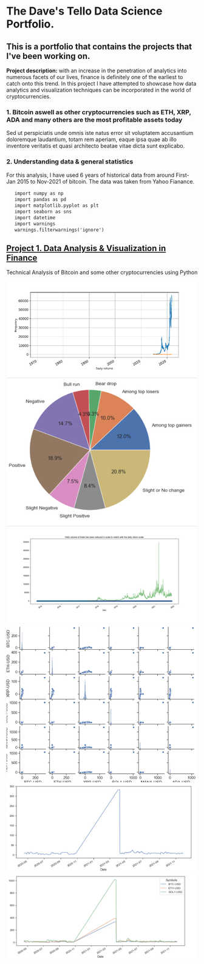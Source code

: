 # The Dave's Tello Data Science Portfolio.
## This is a portfolio that contains the projects that I've been working on.
**Project description:** with an increase in the penetration of analytics into numerous facets of our lives, finance is definitely one of the earliest to catch onto this trend. In this project I have attempted to showcase how data analytics and visualization techniques can be incorporated in the world of cryptocurrencies.

### 1. Bitcoin aswell as other cryptocurrencies such as ETH, XRP, ADA and many others are the most profitable assets today

Sed ut perspiciatis unde omnis iste natus error sit voluptatem accusantium doloremque laudantium, totam rem aperiam, eaque ipsa quae ab illo inventore veritatis et quasi architecto beatae vitae dicta sunt explicabo. 


### 2. Understanding data & general statistics
For this analysis, I have used 6 years of historical data from around First-Jan 2015 to Nov-2021 of bitcoin. The data was taken from Yahoo Fianance. 
```Import necessary libraries —
   import numpy as np 
   import pandas as pd
   import matplotlib.pyplot as plt
   import seaborn as sns
   import datetime
   import warnings
   warnings.filterwarnings('ignore')
```
## [Project 1. Data Analysis & Visualization in Finance](https://github.com/Dave10T/Dave-s-Data-Science-Portfolio-)
   Technical Analysis of Bitcoin and some other cryptocurrencies using Python

![](https://github.com/Dave10T/Dave-s-Data-Science-Portfolio-/blob/main/images/DailyReturnspng.png)
![](https://github.com/Dave10T/Dave-s-Data-Science-Portfolio-/blob/main/images/PieChart.png)
![](https://github.com/Dave10T/Dave-s-Data-Science-Portfolio-/blob/main/images/DailyVolume%20trade.png)
![](https://github.com/Dave10T/Dave-s-Data-Science-Portfolio-/blob/main/images/CorrelationPairpng.png)
![](https://github.com/Dave10T/Dave-s-Data-Science-Portfolio-/blob/main/images/VolBTC.png)
![](https://github.com/Dave10T/Dave-s-Data-Science-Portfolio-/blob/main/images/VOL3Crypto.png)
